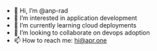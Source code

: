 - 👋 Hi, I’m @anp-rad
- 👀 I’m interested in application development
- 🌱 I’m currently learning cloud deployments
- 💞️ I’m looking to collaborate on devops adoption
- 📫 How to reach me: hi@apr.one

<!---
anp-rad/anp-rad is a ✨ special ✨ repository because its `README.md` (this file) appears on your GitHub profile.
You can click the Preview link to take a look at your changes.
--->
